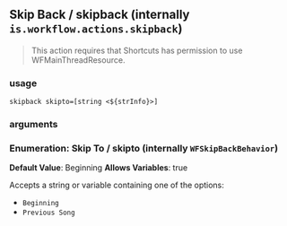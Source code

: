 
## Skip Back / skipback (internally `is.workflow.actions.skipback`)


> This action requires that Shortcuts has permission to use WFMainThreadResource.

### usage
`skipback skipto=[string <${strInfo}>]`

### arguments
### Enumeration: Skip To / skipto (internally `WFSkipBackBehavior`)
**Default Value**: Beginning
**Allows Variables**: true


Accepts a string 
or variable
containing one of the options:

- `Beginning`
- `Previous Song`
